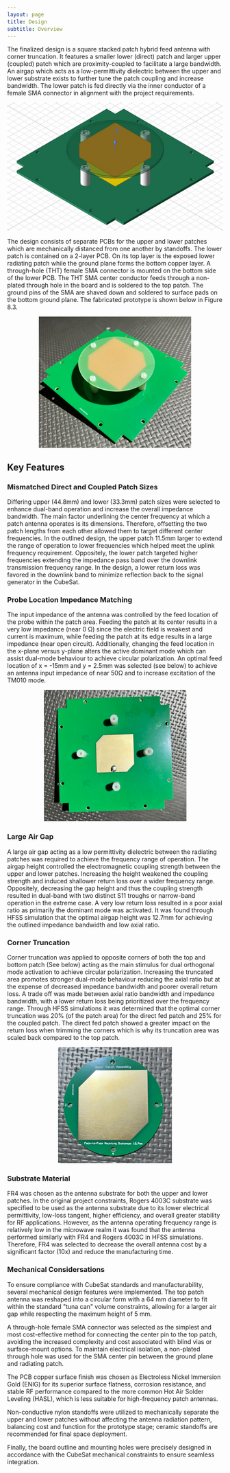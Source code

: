 ```yaml
---
layout: page
title: Design
subtitle: Overview
---
```


The finalized design is a square stacked patch hybrid feed antenna with corner truncation. It features a smaller lower (direct) patch and larger upper (coupled) patch which are proximity-coupled to facilitate a large bandwidth. An airgap which acts as a low-permittivity dielectric between the upper and lower substrate exists to further tune the patch coupling and increase bandwidth. The lower patch is fed directly via the inner conductor of a female SMA connector in alignment with the project requirements. 

<p align="center">
  <img src="/assets/img/Model_Isometric.png" alt="Isometric View of Design used for Simulation" />
</p>

The design consists of separate PCBs for the upper and lower patches which are mechanically distanced from one another by standoffs. The lower patch is contained on a 2-layer PCB. On its top layer is the exposed lower radiating patch while the ground plane forms the bottom copper layer. A through-hole (THT) female SMA connector is mounted on the bottom side of the lower PCB. The THT SMA center conductor feeds through a non-plated through hole in the board and is soldered to the top patch. The ground pins of the SMA are shaved down and soldered to surface pads on the bottom ground plane. The fabricated prototype is shown below in Figure 8.3. 

<p align="center">
  <img src="/assets/img/Fab_Isometric.png" alt="Isometric View of Physical Prototype" />
</p>

## Key Features

### Mismatched Direct and Coupled Patch Sizes

Differing upper (44.8mm) and lower (33.3mm) patch sizes were selected to enhance dual-band operation and increase the overall impedance bandwidth. The main factor underlining the center frequency at which a patch antenna operates is its dimensions. Therefore, offsetting the two patch lengths from each other allowed them to target different center frequencies. In the outlined design, the upper patch 11.5mm larger to extend the range of operation to lower frequencies which helped meet the uplink frequency requirement. Oppositely, the lower patch targeted higher frequencies extending the impedance pass band over the downlink transmission frequency range. In the design, a lower return loss was favored in the downlink band to minimize reflection back to the signal generator in the CubeSat. 

### Probe Location Impedance Matching

The input impedance of the antenna was controlled by the feed location of the probe within the patch area. Feeding the patch at its center results in a very low impedance (near 0 Ω) since the electric field is weakest and current is maximum, while feeding the patch at its edge results in a large impedance (near open circuit). Additionally, changing the feed location in the x-plane versus y-plane alters the active dominant mode which can assist dual-mode behaviour to achieve circular polarization. An optimal feed location of x = -15mm and y = 2.5mm was selected (see below) to achieve an antenna input impedance of near 50Ω and to increase excitation of the TM010 mode.

<p align="center">
  <img src="/assets/img/Fab_Top.png" alt="Lower Patch of Physical Prototype Showing Probe Location" />
</p>

### Large Air Gap

A large air gap acting as a low permittivity dielectric between the radiating patches was required to achieve the frequency range of operation. The airgap height controlled the electromagnetic coupling strength between the upper and lower patches. Increasing the height weakened the coupling strength and induced shallower return loss over a wider frequency range. Oppositely, decreasing the gap height and thus the coupling strength resulted in dual-band with two distinct S11 troughs or narrow-band operation in the extreme case. A very low return loss resulted in a poor axial ratio as primarily the dominant mode was activated. It was found through HFSS simulation that the optimal airgap height was 12.7mm for achieving the outlined impedance bandwidth and low axial ratio. 

### Corner Truncation

Corner truncation was applied to opposite corners of both the top and bottom patch (See below) acting as the main stimulus for dual orthogonal mode activation to achieve circular polarization. Increasing the truncated area promotes stronger dual-mode behaviour reducing the axial ratio but at the expense of decreased impedance bandwidth and poorer overall return loss. A trade off was made between axial ratio bandwidth and impedance bandwidth, with a lower return loss being prioritized over the frequency range. Through HFSS simulations it was determined that the optimal corner truncation was 20% (of the patch area) for the direct fed patch and 25% for the coupled patch. The direct fed patch showed a greater impact on the return loss when trimming the corners which is why its truncation area was scaled back compared to the top patch.

<p align="center">
  <img src="/assets/img/Fab_Top_Patch.png" alt="Top Board of Physical Prototype" />
</p>

### Substrate Material

FR4 was chosen as the antenna substrate for both the upper and lower patches. In the original project constraints, Rogers 4003C substrate was specified to be used as the antenna substrate due to its lower electrical permittivity, low-loss tangent, higher efficiency, and overall greater stability for RF applications. However, as the antenna operating frequency range is relatively low in the microwave realm it was found that the antenna performed similarly with FR4 and Rogers 4003C in HFSS simulations. Therefore, FR4 was selected to decrease the overall antenna cost by a significant factor (10x) and reduce the manufacturing time.

### Mechanical Considersations

To ensure compliance with CubeSat standards and manufacturability, several mechanical design features were implemented. The top patch antenna was reshaped into a circular form with a 64 mm diameter to fit within the standard "tuna can" volume constraints, allowing for a larger air gap while respecting the maximum height of 5 mm.

A through-hole female SMA connector was selected as the simplest and most cost-effective method for connecting the center pin to the top patch, avoiding the increased complexity and cost associated with blind vias or surface-mount options. To maintain electrical isolation, a non-plated through hole was used for the SMA center pin between the ground plane and radiating patch.

The PCB copper surface finish was chosen as Electroless Nickel Immersion Gold (ENIG) for its superior surface flatness, corrosion resistance, and stable RF performance compared to the more common Hot Air Solder Leveling (HASL), which is less suitable for high-frequency patch antennas.

Non-conductive nylon standoffs were utilized to mechanically separate the upper and lower patches without affecting the antenna radiation pattern, balancing cost and function for the prototype stage; ceramic standoffs are recommended for final space deployment.

Finally, the board outline and mounting holes were precisely designed in accordance with the CubeSat mechanical constraints to ensure seamless integration.
